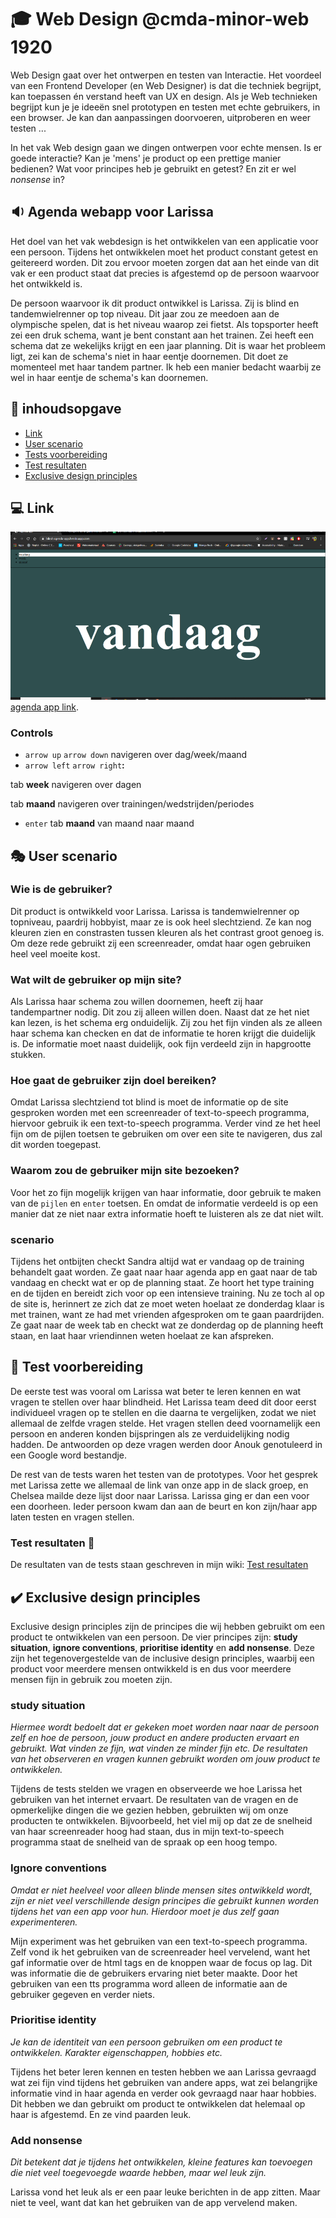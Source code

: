 # :mortar_board: Web Design @cmda-minor-web 1920

Web Design gaat over het ontwerpen en testen van Interactie. Het voordeel van een Frontend Developer (en Web Designer) is dat die techniek begrijpt, kan toepassen én verstand heeft van UX en design. Als je Web technieken begrijpt kun je je ideeën snel prototypen en testen met echte gebruikers, in een browser. Je kan dan aanpassingen doorvoeren, uitproberen en weer testen ...

In het vak Web design gaan we dingen ontwerpen voor echte mensen. Is er goede interactie? Kan je 'mens' je product op een prettige manier bedienen? Wat voor principes heb je gebruikt en getest? En zit er wel _nonsense_ in?

## :sound: Agenda webapp voor Larissa
Het doel van het vak webdesign is het ontwikkelen van een applicatie voor een persoon. Tijdens het ontwikkelen moet het product constant getest en geitereerd worden. Dit zou ervoor moeten zorgen dat aan het einde van dit vak er een product staat dat precies is afgestemd op de persoon waarvoor het ontwikkeld is. 

De persoon waarvoor ik dit product ontwikkel is Larissa. Zij is blind en tandemwielrenner op top niveau. Dit jaar zou ze meedoen aan de olympische spelen, dat is het niveau waarop zei fietst. Als topsporter heeft zei een druk schema, want je bent constant aan het trainen. Zei heeft een schema dat ze wekelijks krijgt en een jaar planning. Dit is waar het probleem ligt, zei kan de schema's niet in haar eentje doornemen. Dit doet ze momenteel met haar tandem partner. Ik heb een manier bedacht waarbij ze wel in haar eentje de schema's kan doornemen.

 
## :book: inhoudsopgave
- [Link](#computer-link)
- [User scenario](#performing_arts-User-scenario)
- [Tests voorbereiding](#memo-Test-voorbereiding)
- [Test resultaten](#-Test-resultaten)
- [Exclusive design principles](#heavy_check_mark-Exclusive-design-principles)

## :computer: Link 
![Prototype image](images/tweede_itteratie.png)
[agenda app link](https://blind-agenda-app.herokuapp.com/).

### Controls

- `arrow up` `arrow down` navigeren over dag/week/maand
- `arrow left` `arrow right`**:**

tab **week** navigeren over dagen 

tab **maand** navigeren over trainingen/wedstrijden/periodes 
- `enter` tab **maand** van maand naar maand

## :performing_arts: User scenario

### Wie is de gebruiker?
Dit product is ontwikkeld voor Larissa. Larissa is tandemwielrenner op topniveau, paardrij hobbyist, maar ze is ook heel slechtziend. Ze kan nog kleuren zien en constrasten tussen kleuren als het contrast groot genoeg is. Om deze rede gebruikt zij een screenreader, omdat haar ogen gebruiken heel veel moeite kost. 

### Wat wilt de gebruiker op mijn site?
Als Larissa haar schema zou willen doornemen, heeft zij haar tandempartner nodig. Dit zou zij alleen willen doen. Naast dat ze het niet kan lezen, is het schema erg onduidelijk. Zij zou het fijn vinden als ze alleen haar schema kan checken en dat de informatie te horen krijgt die duidelijk is. De informatie moet naast duidelijk, ook fijn verdeeld zijn in hapgrootte stukken.

### Hoe gaat de gebruiker zijn doel bereiken?
Omdat Larissa slechtziend tot blind is moet de informatie op de site gesproken worden met een screenreader of text-to-speech programma, hiervoor gebruik ik een text-to-speech programma. Verder vind ze het heel fijn om de pijlen toetsen te gebruiken om over een site te navigeren, dus zal dit worden toegepast.

### Waarom zou de gebruiker mijn site bezoeken?
Voor het zo fijn mogelijk krijgen van haar informatie, door gebruik te maken van de `pijlen` en `enter` toetsen. En omdat de informatie verdeeld is op een manier dat ze niet naar extra informatie hoeft te luisteren als ze dat niet wilt. 

### scenario
Tijdens het ontbijten checkt Sandra altijd wat er vandaag op de training behandelt gaat worden. Ze gaat naar haar agenda app en gaat naar de tab vandaag en checkt wat er op de planning staat. Ze hoort het type training en de tijden en bereidt zich voor op een intensieve training. Nu ze toch al op de site is, herinnert ze zich dat ze moet weten hoelaat ze donderdag klaar is met trainen, want ze had met vrienden afgesproken om te gaan paardrijden. Ze gaat naar de week tab en checkt wat ze donderdag op de planning heeft staan, en laat haar vriendinnen weten hoelaat ze kan afspreken. 

## :memo: Test voorbereiding
De eerste test was vooral om Larissa wat beter te leren kennen en wat vragen te stellen over haar blindheid. Het Larissa team deed dit door eerst individueel vragen op te stellen en die daarna te vergelijken, zodat we niet allemaal de zelfde vragen stelde. Het vragen stellen deed voornamelijk een persoon en anderen konden bijspringen als ze verduidelijking nodig hadden. De antwoorden op deze vragen werden door Anouk genotuleerd in een Google word bestandje.  

De rest van de tests waren het testen van de prototypes. Voor het gesprek met Larissa zette we allemaal de link van onze app in de slack groep, en Chelsea mailde deze lijst door naar Larissa. Larissa ging er dan een voor een doorheen. Ieder persoon kwam dan aan de beurt en kon zijn/haar app laten testen en vragen stellen.

### Test resultaten :microscope:
De resultaten van de tests staan geschreven in mijn wiki: [Test resultaten](https://github.com/heralt/web-design-1920/wiki/Tests)

## :heavy_check_mark: Exclusive design principles
Exclusive design principles zijn de principes die wij hebben gebruikt om een product te ontwikkelen van een persoon. De vier principes zijn: **study situation**, **ignore conventions**, **prioritise identity** en **add nonsense**. Deze zijn het tegenovergestelde van de inclusive design principles, waarbij een product voor meerdere mensen ontwikkeld is en dus voor meerdere mensen fijn in gebruik zou moeten zijn. 

### study situation 

 *Hiermee wordt bedoelt dat er gekeken moet worden naar naar de persoon zelf en hoe de persoon, jouw product en andere producten ervaart en gebruikt. Wat vinden ze fijn, wat vinden ze minder fijn etc. De resultaten van het observeren en vragen kunnen gebruikt worden om jouw product te ontwikkelen.*

Tijdens de tests stelden we vragen en observeerde we hoe Larissa het gebruiken van het internet ervaart. De resultaten van de vragen en de opmerkelijke dingen die we gezien hebben, gebruikten wij om onze producten te ontwikkelen. Bijvoorbeeld, het viel mij op dat ze de snelheid van haar screenreader hoog had staan, dus in mijn text-to-speech programma staat de snelheid van de spraak op een hoog tempo.

### Ignore conventions
*Omdat er niet heelveel voor alleen blinde mensen sites ontwikkeld wordt, zijn er niet veel verschillende design principes die gebruikt kunnen worden tijdens het van een app voor hun. Hierdoor moet je dus zelf gaan experimenteren.*

Mijn experiment was het gebruiken van een text-to-speech programma. Zelf vond ik het gebruiken van de screenreader heel vervelend, want het gaf informatie over de html tags en de knoppen waar de focus op lag. Dit was informatie die de gebruikers ervaring niet beter maakte. Door het gebruiken van een tts programma word alleen de informatie aan de gebruiker gegeven en verder niets. 

### Prioritise identity
*Je kan de identiteit van een persoon gebruiken om een product te ontwikkelen. Karakter eigenschappen, hobbies etc.*

Tijdens het beter leren kennen en testen hebben we aan Larissa gevraagd wat zei fijn vind tijdens het gebruiken van andere apps, wat zei belangrijke informatie vind in haar agenda en verder ook gevraagd naar haar hobbies. Dit hebben we dan gebruikt om product te ontwikkelen dat helemaal op haar is afgestemd. 
En ze vind paarden leuk.

### Add nonsense
*Dit betekent dat je tijdens het ontwikkelen, kleine features kan toevoegen die niet veel toegevoegde waarde hebben, maar wel leuk zijn.*

Larissa vond het leuk als er een paar leuke berichten in de app zitten. Maar niet te veel, want dat kan het gebruiken van de app vervelend maken. 
